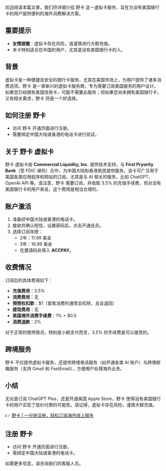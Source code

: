 欢迎阅读本篇文章，我们将详细介绍 野卡 这一虚拟卡服务，旨在为没有美国银行卡的用户提供便利的海外消费解决方案。

## 重要提示
- **友情提醒**：虚拟卡存在风险，请谨慎进行大额充值。
- 本卡特别适合在中国的用户，尤其是没有美国银行卡的人。

## 背景
虚拟卡是一种便捷且安全的银行卡服务，尤其在美国市场上，为用户提供了诸多消费选项。野卡 是一家新兴的虚拟卡服务商，专为需要订阅美国服务的用户设计。如果您已经拥有美国信用卡，可能不需要此服务；但如果您尚未拥有美国银行卡，又有相关需求，野卡 将是一个好选择。

## 如何注册 野卡
- 访问 野卡 开通页面进行注册。
- 需要绑定中国大陆或香港的电话卡进行验证。

## 关于 野卡 虚拟卡
野卡 虚拟卡由 **Commercial Liquidity, Inc.** 提供技术支持，与 **First Pryority Bank**（受 FDIC 保险）合作，为中国大陆和香港居民提供服务。该卡可广泛用于美国各类应用程序和网站的订阅，尤其是与 AI 相关的服务，比如 ChatGPT、OpenAi API 等。请注意，野卡 需要订阅，并收取 3.5% 的充值手续费，但对没有美国银行卡的用户来说，这个费用是相当合理的。

## 账户激活
1. 准备好中国大陆或香港的电话卡。
2. 接收并确认短信，设置密码后，点击开通会员。
3. 选择订阅年限：
   - 2年：11.99 美金
   - 3年：16.99 美金
   - 在邀请码处填入 **ACCPAY**。

## 收费情况
订阅后的具体费用如下：
- **充值费用**：3.5%
- **消费费用**：无
- **预授权扣款**：$1（首笔消费时通常会扣除，且会退回）
- **提现费用**：无
- **美国境外消费手续费**：1% + $0.5 
- **消费退款**：2%

对于正常的使用情况，特别是小额支付而言，3.5% 的手续费是可以接受的。

## 跨境服务
野卡 不仅提供虚拟卡服务，还提供跨境电话服务（如开通各类 AI 账户）与跨境邮箱服务（支持 Gmail 和 FastEmail），方便用户处理海外业务。

## 小结
无论是订阅 ChatGPT Plus，还是开通美国 Apple Store，野卡 使得没有美国银行卡的用户实现了低价付费的可能性。请记得，虚拟卡存在风险，谨慎大额充值。

👉 [野卡 | 一分钟注册，轻松订阅海外线上服务](https://bit.ly/bewildcard)

## 注册 野卡
- 访问 野卡 开通页面进行注册。
- 需绑定中国大陆或香港的电话卡。

如需更多信息，请咨询我们的客服人员。
